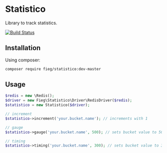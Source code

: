 Statistico
==========

Library to track statistics.

[![Build Status](https://travis-ci.org/fieg/statistico.png?branch=master)](https://travis-ci.org/fieg/statistico)

Installation
------------

Using composer:

```sh
composer require fieg/statistico:dev-master
```

Usage
-----

```php
$redis = new \Redis();
$driver = new Fieg\Statistico\Driver\RedisDriver($redis);
$statistico = new Statistico($driver);

// increment
$statistico->increment('your.bucket.name'); // increments with 1

// gauge
$statistico->gauge('your.bucket.name', 500); // sets bucket value to 500

// timing
$statistico->timing('your.bucket.name', 300); // sets bucket value to 300ms
```
